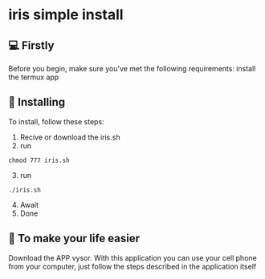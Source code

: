 # iris simple install

## 💻 Firstly

Before you begin, make sure you've met the following requirements:
install the termux app

## 🚀 Installing

To install, follow these steps:

1. Recive or download the iris.sh
2. run 
```
chmod 777 iris.sh
```
3. run
```
./iris.sh
```
4. Await
5. Done

## 🤝 To make your life easier

Download the APP vysor.
With this application you can use your cell phone from your computer, just follow the steps described in the application itself
